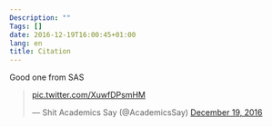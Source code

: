 ```yaml
---
Description: ""
Tags: []
date: 2016-12-19T16:00:45+01:00
lang: en
title: Citation
---
```


Good one from SAS

<blockquote class="twitter-tweet" data-lang="en"><p lang="und" dir="ltr"><a href="https://t.co/XuwfDPsmHM">pic.twitter.com/XuwfDPsmHM</a></p>&mdash; Shit Academics Say (@AcademicsSay) <a href="https://twitter.com/AcademicsSay/status/810830696738648064">December 19, 2016</a></blockquote>
<script async src="//platform.twitter.com/widgets.js" charset="utf-8"></script>
